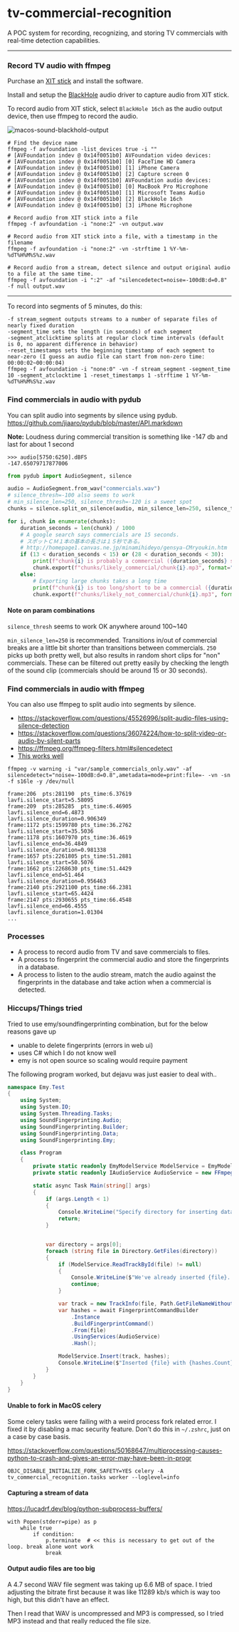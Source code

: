 # tv-commercial-recognition
A POC system for recording, recognizing, and storing TV commercials with real-time detection capabilities.

---

### Record TV audio with ffmpeg

Purchase an [XIT stick](https://www.pixela.co.jp/products/xit/stk100/) and install the software.

Install and setup the [BlackHole](https://github.com/ExistentialAudio/BlackHole) audio driver to capture audio from XIT stick.

To record audio from XIT stick, select `BlackHole 16ch` as the audio output device, then use ffmpeg to record the audio.

![macos-sound-blackhold-output](./images/macos-sound-blackhole-output.png)

```shell
# Find the device name
ffmpeg -f avfoundation -list_devices true -i ""
# [AVFoundation indev @ 0x14f0051b0] AVFoundation video devices:
# [AVFoundation indev @ 0x14f0051b0] [0] FaceTime HD Camera
# [AVFoundation indev @ 0x14f0051b0] [1] iPhone Camera
# [AVFoundation indev @ 0x14f0051b0] [2] Capture screen 0
# [AVFoundation indev @ 0x14f0051b0] AVFoundation audio devices:
# [AVFoundation indev @ 0x14f0051b0] [0] MacBook Pro Microphone
# [AVFoundation indev @ 0x14f0051b0] [1] Microsoft Teams Audio
# [AVFoundation indev @ 0x14f0051b0] [2] BlackHole 16ch
# [AVFoundation indev @ 0x14f0051b0] [3] iPhone Microphone

# Record audio from XIT stick into a file
ffmpeg -f avfoundation -i "none:2" -vn output.wav

# Record audio from XIT stick into a file, with a timestamp in the filename
ffmpeg -f avfoundation -i "none:2" -vn -strftime 1 %Y-%m-%dT%H%M%S%z.wav

# Record audio from a stream, detect silence and output original audio to a file at the same time.
ffmpeg -f avfoundation -i ":2" -af "silencedetect=noise=-100dB:d=0.8" -f null output.wav
```


---

To record into segments of 5 minutes, do this:
```
-f stream_segment outputs streams to a number of separate files of nearly fixed duration
-segment_time sets the length (in seconds) of each segment
-segment_atclicktime splits at regular clock time intervals (default is 0, no apparent difference in behavior)
-reset_timestamps sets the beginning timestamp of each segment to near-zero (I guess an audio file can start from non-zero time: 00:00:02~00:00:04)
ffmpeg -f avfoundation -i "none:0" -vn -f stream_segment -segment_time 10 -segment_atclocktime 1 -reset_timestamps 1 -strftime 1 %Y-%m-%dT%H%M%S%z.wav
```

### Find commercials in audio with pydub

You can split audio into segments by silence using pydub.
https://github.com/jiaaro/pydub/blob/master/API.markdown

**Note:** Loudness during commercial transition is something like -147 db and last for about 1 second
```
>>> audio[5750:6250].dBFS
-147.65079717877006
```

```py
from pydub import AudioSegment, silence

audio = AudioSegment.from_wav("commercials.wav")
# silence_thresh=-100 also seems to work
# min_silence_len=250, silence_thresh=-120 is a sweet spot
chunks = silence.split_on_silence(audio, min_silence_len=250, silence_thresh=-120, seek_step=1, keep_silence=False)

for i, chunk in enumerate(chunks):
    duration_seconds = len(chunk) / 1000
    # A google search says commercials are 15 seconds.
    # スポットＣＭ１本の基本の長さは１５秒である。
    # http://homepage1.canvas.ne.jp/minamihideyo/gensya-CMryoukin.htm
    if (13 < duration_seconds < 15) or (28 < duration_seconds < 30):
        print(f"chunk{i} is probably a commercial ({duration_seconds} seconds)")
        chunk.export(f"chunks/likely_commercial/chunk{i}.mp3", format="mp3")
    else:
        # Exporting large chunks takes a long time
        print(f"chunk{i} is too long/short to be a commercial ({duration_seconds} seconds)")
        chunk.export(f"chunks/likely_not_commercial/chunk{i}.mp3", format="mp3")
```

#### Note on param combinations

`silence_thresh` seems to work OK anywhere around 100~140

`min_silence_len=250` is recommended. Transitions in/out of commercial breaks are a little bit shorter than transitions between commercials. `250` picks up both pretty well, but also results in random short clips for "non" commercials. These can be filtered out pretty easily by checking the length of the sound clip (commercials should be around 15 or 30 seconds).

### Find commercials in audio with ffmpeg

You can also use ffmpeg to split audio into segments by silence.

* https://stackoverflow.com/questions/45526996/split-audio-files-using-silence-detection
* https://stackoverflow.com/questions/36074224/how-to-split-video-or-audio-by-silent-parts
* https://ffmpeg.org/ffmpeg-filters.html#silencedetect
* [This works well](https://gist.github.com/vi/2fe3eb63383fcfdad7483ac7c97e9deb)

```
ffmpeg -v warning -i "var/sample_commercials_only.wav" -af silencedetect="noise=-100dB:d=0.8",ametadata=mode=print:file=- -vn -sn -f s16le -y /dev/null

frame:206  pts:281190  pts_time:6.37619
lavfi.silence_start=5.58095
frame:209  pts:285285  pts_time:6.46905
lavfi.silence_end=6.4873
lavfi.silence_duration=0.906349
frame:1172 pts:1599780 pts_time:36.2762
lavfi.silence_start=35.5036
frame:1178 pts:1607970 pts_time:36.4619
lavfi.silence_end=36.4849
lavfi.silence_duration=0.981338
frame:1657 pts:2261805 pts_time:51.2881
lavfi.silence_start=50.5076
frame:1662 pts:2268630 pts_time:51.4429
lavfi.silence_end=51.464
lavfi.silence_duration=0.956463
frame:2140 pts:2921100 pts_time:66.2381
lavfi.silence_start=65.4424
frame:2147 pts:2930655 pts_time:66.4548
lavfi.silence_end=66.4555
lavfi.silence_duration=1.01304
...
```


### Processes

* A process to record audio from TV and save commercials to files.
* A process to fingerprint the commercial audio and store the fingerprints in a database.
* A process to listen to the audio stream, match the audio against the fingerprints in the database and take action when a commercial is detected.

### Hiccups/Things tried

Tried to use emy/soundfingerprinting combination, but for the below reasons gave up
- unable to delete fingerprints (errors in web ui)
- uses C# which I do not know well
- emy is not open source so scaling would require payment

The following program worked, but dejavu was just easier to deal with..

```csharp
namespace Emy.Test
{
    using System;
    using System.IO;
    using System.Threading.Tasks;
    using SoundFingerprinting.Audio;
    using SoundFingerprinting.Builder;
    using SoundFingerprinting.Data;
    using SoundFingerprinting.Emy;

    class Program
    {
        private static readonly EmyModelService ModelService = EmyModelService.NewInstance("localhost", 3399);
        private static readonly IAudioService AudioService = new FFmpegAudioService();

        static async Task Main(string[] args)
        {
            if (args.Length < 1)
            {
                Console.WriteLine("Specify directory for inserting data");
                return;
            }


            var directory = args[0];
            foreach (string file in Directory.GetFiles(directory))
            {
                if (ModelService.ReadTrackById(file) != null)
                {
                    Console.WriteLine($"We've already inserted {file}. Skipping.");
                    continue;
                }

                var track = new TrackInfo(file, Path.GetFileNameWithoutExtension(file), string.Empty);
                var hashes = await FingerprintCommandBuilder
                    .Instance
                    .BuildFingerprintCommand()
                    .From(file)
                    .UsingServices(AudioService)
                    .Hash();

                ModelService.Insert(track, hashes);
                Console.WriteLine($"Inserted {file} with {hashes.Count} fingerprints.");
            }
        }
    }
}
```


#### Unable to fork in MacOS celery

Some celery tasks were failing with a weird process fork related error.
I fixed it by disabling a mac security feature.
Don't do this in `~/.zshrc`, just on a case by case basis.

https://stackoverflow.com/questions/50168647/multiprocessing-causes-python-to-crash-and-gives-an-error-may-have-been-in-progr

```shell
OBJC_DISABLE_INITIALIZE_FORK_SAFETY=YES celery -A tv_commercial_recognition.tasks worker --loglevel=info
```

#### Capturing a stream of data

https://lucadrf.dev/blog/python-subprocess-buffers/

```
with Popen(stderr=pipe) as p
    while true
        if condition:
            p.terminate  # << this is necessary to get out of the loop. break alone wont work
            break
```

#### Output audio files are too big

A 4.7 second WAV file segment was taking up 6.6 MB of space.
I tried adjusting the bitrate first because it was like 11289 kb/s which is way too high,
but this didn't have an effect.

Then I read that WAV is uncompressed and MP3 is compressed, so I tried MP3 instead and
that really reduced the file size.
